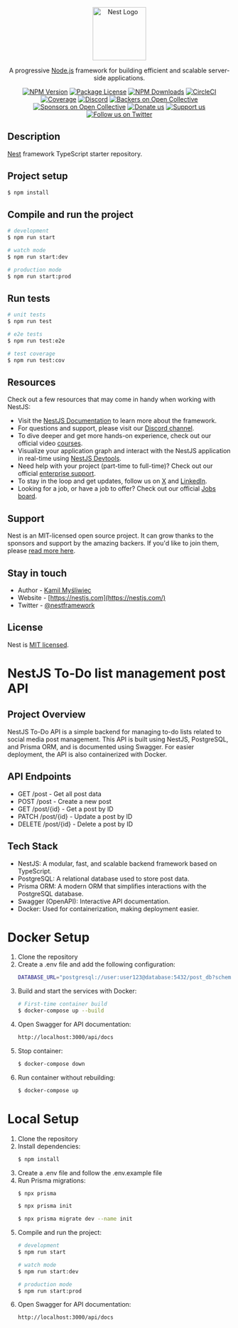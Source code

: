 <p align="center">
  <a href="http://nestjs.com/" target="blank"><img src="https://nestjs.com/img/logo-small.svg" width="120" alt="Nest Logo" /></a>
</p>

[circleci-image]: https://img.shields.io/circleci/build/github/nestjs/nest/master?token=abc123def456
[circleci-url]: https://circleci.com/gh/nestjs/nest

  <p align="center">A progressive <a href="http://nodejs.org" target="_blank">Node.js</a> framework for building efficient and scalable server-side applications.</p>
    <p align="center">
<a href="https://www.npmjs.com/~nestjscore" target="_blank"><img src="https://img.shields.io/npm/v/@nestjs/core.svg" alt="NPM Version" /></a>
<a href="https://www.npmjs.com/~nestjscore" target="_blank"><img src="https://img.shields.io/npm/l/@nestjs/core.svg" alt="Package License" /></a>
<a href="https://www.npmjs.com/~nestjscore" target="_blank"><img src="https://img.shields.io/npm/dm/@nestjs/common.svg" alt="NPM Downloads" /></a>
<a href="https://circleci.com/gh/nestjs/nest" target="_blank"><img src="https://img.shields.io/circleci/build/github/nestjs/nest/master" alt="CircleCI" /></a>
<a href="https://coveralls.io/github/nestjs/nest?branch=master" target="_blank"><img src="https://coveralls.io/repos/github/nestjs/nest/badge.svg?branch=master#9" alt="Coverage" /></a>
<a href="https://discord.gg/G7Qnnhy" target="_blank"><img src="https://img.shields.io/badge/discord-online-brightgreen.svg" alt="Discord"/></a>
<a href="https://opencollective.com/nest#backer" target="_blank"><img src="https://opencollective.com/nest/backers/badge.svg" alt="Backers on Open Collective" /></a>
<a href="https://opencollective.com/nest#sponsor" target="_blank"><img src="https://opencollective.com/nest/sponsors/badge.svg" alt="Sponsors on Open Collective" /></a>
  <a href="https://paypal.me/kamilmysliwiec" target="_blank"><img src="https://img.shields.io/badge/Donate-PayPal-ff3f59.svg" alt="Donate us"/></a>
    <a href="https://opencollective.com/nest#sponsor"  target="_blank"><img src="https://img.shields.io/badge/Support%20us-Open%20Collective-41B883.svg" alt="Support us"></a>
  <a href="https://twitter.com/nestframework" target="_blank"><img src="https://img.shields.io/twitter/follow/nestframework.svg?style=social&label=Follow" alt="Follow us on Twitter"></a>
</p>
  <!--[![Backers on Open Collective](https://opencollective.com/nest/backers/badge.svg)](https://opencollective.com/nest#backer)
  [![Sponsors on Open Collective](https://opencollective.com/nest/sponsors/badge.svg)](https://opencollective.com/nest#sponsor)-->

## Description

[Nest](https://github.com/nestjs/nest) framework TypeScript starter repository.

## Project setup

```bash
$ npm install
```

## Compile and run the project

```bash
# development
$ npm run start

# watch mode
$ npm run start:dev

# production mode
$ npm run start:prod
```

## Run tests

```bash
# unit tests
$ npm run test

# e2e tests
$ npm run test:e2e

# test coverage
$ npm run test:cov
```

## Resources

Check out a few resources that may come in handy when working with NestJS:

- Visit the [NestJS Documentation](https://docs.nestjs.com) to learn more about the framework.
- For questions and support, please visit our [Discord channel](https://discord.gg/G7Qnnhy).
- To dive deeper and get more hands-on experience, check out our official video [courses](https://courses.nestjs.com/).
- Visualize your application graph and interact with the NestJS application in real-time using [NestJS Devtools](https://devtools.nestjs.com).
- Need help with your project (part-time to full-time)? Check out our official [enterprise support](https://enterprise.nestjs.com).
- To stay in the loop and get updates, follow us on [X](https://x.com/nestframework) and [LinkedIn](https://linkedin.com/company/nestjs).
- Looking for a job, or have a job to offer? Check out our official [Jobs board](https://jobs.nestjs.com).

## Support

Nest is an MIT-licensed open source project. It can grow thanks to the sponsors and support by the amazing backers. If you'd like to join them, please [read more here](https://docs.nestjs.com/support).

## Stay in touch

- Author - [Kamil Myśliwiec](https://twitter.com/kammysliwiec)
- Website - [https://nestjs.com](https://nestjs.com/)
- Twitter - [@nestframework](https://twitter.com/nestframework)

## License

Nest is [MIT licensed](https://github.com/nestjs/nest/blob/master/LICENSE). 


# NestJS To-Do list management post API

## Project Overview
NestJS To-Do API is a simple backend for managing to-do lists related to social media post management. This API is built using NestJS, PostgreSQL, and Prisma ORM, and is documented using Swagger. For easier deployment, the API is also containerized with Docker.

## API Endpoints
- GET /post - Get all post data
- POST /post - Create a new post
- GET /post/{id} - Get a post by ID
- PATCH /post/{id} - Update a post by ID
- DELETE /post/{id} - Delete a post by ID


## Tech Stack
- NestJS: A modular, fast, and scalable backend framework based on TypeScript.
- PostgreSQL: A relational database used to store post data.
- Prisma ORM: A modern ORM that simplifies interactions with the PostgreSQL database.
- Swagger (OpenAPI): Interactive API documentation.
- Docker: Used for containerization, making deployment easier. 



# Docker Setup
1. Clone the repository
2. Create a .env file and add the following configuration:
    ```bash
    DATABASE_URL="postgresql://user:user123@database:5432/post_db?schema=public"
    ```
3. Build and start the services with Docker:
    ```bash
    # First-time container build
    $ docker-compose up --build
    ``` 
4. Open Swagger for API documentation:
    ```bash
    http://localhost:3000/api/docs
    ``` 
5. Stop container:
    ```bash
    $ docker-compose down
    ``` 
6. Run container without rebuilding:
    ```bash
    $ docker-compose up
    ``` 


# Local Setup
1. Clone the repository
2. Install dependencies:
    ```bash 
    $ npm install
    ``` 
3. Create a .env file and follow the .env.example file
4. Run Prisma migrations:
    ```bash 
    $ npx prisma
    ``` 
    ```bash 
    $ npx prisma init
    ```
    ```bash 
    $ npx prisma migrate dev --name init
    ```
5. Compile and run the project:
    ```bash
    # development
    $ npm run start

    # watch mode
    $ npm run start:dev

    # production mode
    $ npm run start:prod
    ```
6. Open Swagger for API documentation:
    ```bash
    http://localhost:3000/api/docs
    ``` 
  
